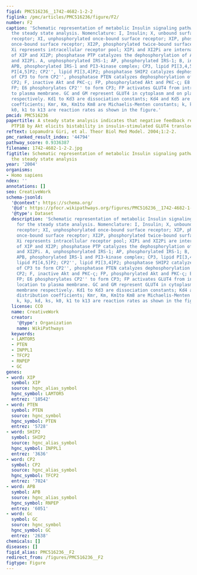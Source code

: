 ```yaml
---
figid: PMC516236__1742-4682-1-2-2
figlink: /pmc/articles/PMC516236/figure/F2/
number: F2
caption: 'Schematic representation of metabolic Insulin signaling pathway used for
  the steady state analysis. Nomenclature: I, Insulin; X, unbound surface insulin
  receptor; XI, unphosphorylated once-bound surface receptor; XIP, phosphorylated
  once-bound surface receptor; XI2P, phosphorylated twice-bound surface receptor;
  Xi represents intracellular receptor pool; XIPi and XI2Pi are internalized form
  of XIP and XI2P; phosphatase PTP catalyzes the dephosphorylation of AP, XIP, XIPi
  and XI2Pi. A, unphosphorylated IRS-1; AP, phosphorylated IRS-1; B, inactive PI3-kinase;
  APB, phosphorylated IRS-1 and PI3-kinase complex; CP3, lipid PI[3,4,5]P3; CP2, lipid
  PI[4,5]P2; CP2'', lipid PI[3,4]P2; phosphatase SHIP2 catalyzes dephosphorylation
  of CP3 to form CP2'', phosphatase PTEN catalyzes dephosphorylation of CP3 to form
  CP2; F, inactive Akt and PKC-ς; FP, phosphorylated Akt and PKC-ς; E8 dephosphorylates
  FP; E6 phosphorylates CP2'' to form CP3; FP activates GLUT4 from intracellular location
  to plasma membrane. GC and GM represent GLUT4 in cytoplasm and on plasma membrane
  respectively. Kd1 to Kd3 are dissociation constants; Kd4 and Kd5 are distribution
  coefficients; Kmr, Km, Km1to Km8 are Michaelis-Menten constants; k, kp, kd, ks,
  k0, k1 to k13 are reaction rates as shown in the figure.'
pmcid: PMC516236
papertitle: A steady state analysis indicates that negative feedback regulation of
  PTP1B by Akt elicits bistability in insulin-stimulated GLUT4 translocation.
reftext: Lopamudra Giri, et al. Theor Biol Med Model. 2004;1:2-2.
pmc_ranked_result_index: '44794'
pathway_score: 0.9336387
filename: 1742-4682-1-2-2.jpg
figtitle: Schematic representation of metabolic Insulin signaling pathway used for
  the steady state analysis
year: '2004'
organisms:
- Homo sapiens
ndex: ''
annotations: []
seo: CreativeWork
schema-jsonld:
  '@context': https://schema.org/
  '@id': https://pfocr.wikipathways.org/figures/PMC516236__1742-4682-1-2-2.html
  '@type': Dataset
  description: 'Schematic representation of metabolic Insulin signaling pathway used
    for the steady state analysis. Nomenclature: I, Insulin; X, unbound surface insulin
    receptor; XI, unphosphorylated once-bound surface receptor; XIP, phosphorylated
    once-bound surface receptor; XI2P, phosphorylated twice-bound surface receptor;
    Xi represents intracellular receptor pool; XIPi and XI2Pi are internalized form
    of XIP and XI2P; phosphatase PTP catalyzes the dephosphorylation of AP, XIP, XIPi
    and XI2Pi. A, unphosphorylated IRS-1; AP, phosphorylated IRS-1; B, inactive PI3-kinase;
    APB, phosphorylated IRS-1 and PI3-kinase complex; CP3, lipid PI[3,4,5]P3; CP2,
    lipid PI[4,5]P2; CP2'', lipid PI[3,4]P2; phosphatase SHIP2 catalyzes dephosphorylation
    of CP3 to form CP2'', phosphatase PTEN catalyzes dephosphorylation of CP3 to form
    CP2; F, inactive Akt and PKC-ς; FP, phosphorylated Akt and PKC-ς; E8 dephosphorylates
    FP; E6 phosphorylates CP2'' to form CP3; FP activates GLUT4 from intracellular
    location to plasma membrane. GC and GM represent GLUT4 in cytoplasm and on plasma
    membrane respectively. Kd1 to Kd3 are dissociation constants; Kd4 and Kd5 are
    distribution coefficients; Kmr, Km, Km1to Km8 are Michaelis-Menten constants;
    k, kp, kd, ks, k0, k1 to k13 are reaction rates as shown in the figure.'
  license: CC0
  name: CreativeWork
  creator:
    '@type': Organization
    name: WikiPathways
  keywords:
  - LAMTOR5
  - PTEN
  - INPPL1
  - TFCP2
  - RNPEP
  - GC
genes:
- word: XIP
  symbol: XIP
  source: hgnc_alias_symbol
  hgnc_symbol: LAMTOR5
  entrez: '10542'
- word: PTEN
  symbol: PTEN
  source: hgnc_symbol
  hgnc_symbol: PTEN
  entrez: '5728'
- word: SHIP2
  symbol: SHIP2
  source: hgnc_alias_symbol
  hgnc_symbol: INPPL1
  entrez: '3636'
- word: CP2
  symbol: CP2
  source: hgnc_alias_symbol
  hgnc_symbol: TFCP2
  entrez: '7024'
- word: APB
  symbol: APB
  source: hgnc_alias_symbol
  hgnc_symbol: RNPEP
  entrez: '6051'
- word: Gc
  symbol: GC
  source: hgnc_symbol
  hgnc_symbol: GC
  entrez: '2638'
chemicals: []
diseases: []
figid_alias: PMC516236__F2
redirect_from: /figures/PMC516236__F2
figtype: Figure
---
```

